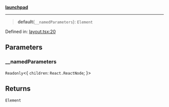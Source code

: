 [**launchpad**](index.md)

***

> **default**(`__namedParameters`): `Element`

Defined in: [layout.tsx:20](https://github.com/victorbratov/launchpad/blob/b78df9421ca5115e8340fbf706bf3544919d0d56/src/app/layout.tsx#L20)

## Parameters

### \_\_namedParameters

`Readonly`\<\{ `children`: `React.ReactNode`; \}\>

## Returns

`Element`
